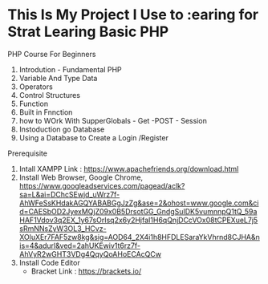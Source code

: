 # This Is My Project I Use to :earing for Strat Learing Basic PHP 

PHP Course For Beginners

1) Introdution - Fundamental PHP 
2) Variable And Type Data
3) Operators
4) Control Structures
5) Function 
6) Built in Fnnction 
7) how to WOrk With SupperGlobals
		- Get -POST - Session 
8) Instoduction go Database 
9) Using a Database to Create a Login /Register

Prerequisite 
1) Intall XAMPP 
	Link : https://www.apachefriends.org/download.html
2) Install Web Browser, Google Chrome,
	https://www.googleadservices.com/pagead/aclk?sa=L&ai=DChcSEwjd_uWrz7f-AhWFeSsKHdakAGQYABABGgJzZg&ase=2&ohost=www.google.com&cid=CAESbOD2JyexMQjZ09x0B5DrsotGG_GndgSuIDK5vumnnpQ1tQ_59aHAF1Vdov3q2EX_1y67sOrIsq2x6y2HjfaI1H6qQnjDCcVOx08tCPEXueL7j5sRmNNsZyW3OL3_HCvz-XOluXEr7FAF5zw8kg&sig=AOD64_2X4i1h8HFDLESaraYkVhrnd8CJHA&nis=4&adurl&ved=2ahUKEwiv1t6rz7f-AhVyR2wGHT3VDg4QqyQoAHoECAcQCw
3) Install Code Editor 
	- Bracket  Link : https://brackets.io/



